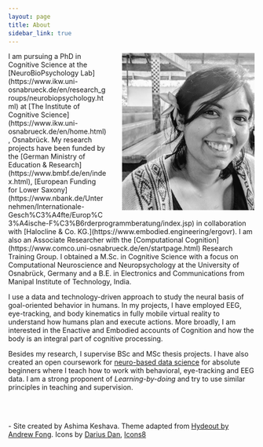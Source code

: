 ```yaml
---
layout: page
title: About
sidebar_link: true
---
```

<img src="./assets/public_images/me.jpg" width="270" style="padding:2px; float: right; margin-left:30px; margin-bottom:10px;"/>
I am pursuing a PhD in Cognitive Science at the [NeuroBioPsychology Lab](https://www.ikw.uni-osnabrueck.de/en/research_groups/neurobiopsychology.html) at [The Institute of Cognitive Science](https://www.ikw.uni-osnabrueck.de/en/home.html), Osnabrück. My research projects have been funded by the [German Ministry of Education & Research](https://www.bmbf.de/en/index.html), [European Funding for Lower Saxony](https://www.nbank.de/Unternehmen/Internationale-Gesch%C3%A4fte/Europ%C3%A4ische-F%C3%B6rderprogrammberatung/index.jsp) in collaboration with [Halocline & Co. KG.](https://www.embodied.engineering/ergovr). I am also an Associate Researcher with the [Computational Cognition](https://www.comco.uni-osnabrueck.de/en/startpage.html) Research Training Group. I obtained a M.Sc. in Cognitive Science with a focus on Computational Neuroscience and Neuropsychology at the University of Osnabrück, Germany and a B.E. in Electronics and Communications from Manipal Institute of Technology, India.

I use a data and technology-driven approach to study the neural basis of goal-oriented behavior in humans. In my projects, I have employed EEG, eye-tracking, and body kinematics in fully mobile virtual reality to understand how humans plan and execute actions. More broadly, I am interested in the Enactive and Embodied accounts of Cognition and how the body is an integral part of cognitive processing.

Besides my research, I supervise BSc and MSc thesis projects. I have also created an open coursework for [neuro-based data science](https://github.com/ashimakeshava/neuro_datasci) for absolute beginners where I teach how to work with behavioral, eye-tracking and EEG data. I am a strong proponent of _Learning-by-doing_ and try to use similar principles in teaching and supervision.

<br/>
<br/>


<p class='footer_text'>
- Site created by Ashima Keshava. Theme adapted from <a href="https://github.com/fongandrew/hydeout">Hydeout by Andrew Fong</a>.
Icons by <a href="https://www.flaticon.com/authors/darius-dan" title="Darius Dan">Darius Dan</a>, <a href="https://icons8.com/icon/undefined/undefined">Icons8</a>
</p>
